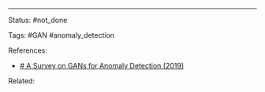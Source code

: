 #



# 

---
Status: #not_done

Tags: #GAN #anomaly_detection

References:
- [# A Survey on GANs for Anomaly Detection (2019)](https://arxiv.org/abs/1906.11632)

Related:

